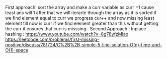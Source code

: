 First approach:
sort the array and make a curr variable as curr =1 cause least ans will 1 after that we will iterarte through the array  as it is sorted if we find element equal to curr we progress cur++ and now missing least element till now is curr if we find element greater than this without getting the curr it ensures that curr is misssing
​
​
Second Approach :
Inplace hashing :
https://www.youtube.com/watch?v=8g78yfzMlao
https://leetcode.com/problems/first-missing-positive/discuss/781724/C%2B%2B-simple-5-line-solution-O(n)-time-and-O(1)-space